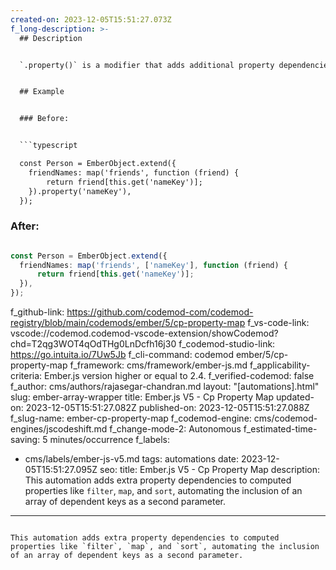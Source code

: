 ```yaml
---
created-on: 2023-12-05T15:51:27.073Z
f_long-description: >-
  ## Description


  `.property()` is a modifier that adds additional property dependencies to an existing computed property. For `filter`, `map`, and `sort` computed property macros, this codemod ensures they receive an array of additional dependent keys as a second parameter.


  ## Example


  ### Before:


  ```typescript

  const Person = EmberObject.extend({
  	friendNames: map('friends', function (friend) {
  		return friend[this.get('nameKey')];
  	}).property('nameKey'),
  });

  ```


  ### After:


  ```typescript

  const Person = EmberObject.extend({
  	friendNames: map('friends', ['nameKey'], function (friend) {
  		return friend[this.get('nameKey')];
  	}),
  });

  ```
f_github-link: https://github.com/codemod-com/codemod-registry/blob/main/codemods/ember/5/cp-property-map
f_vs-code-link: vscode://codemod.codemod-vscode-extension/showCodemod?chd=T2qg3WOT4qOdTHg0LnDcfh16j30
f_codemod-studio-link: https://go.intuita.io/7Uw5Jb
f_cli-command: codemod ember/5/cp-property-map
f_framework: cms/framework/ember-js.md
f_applicability-criteria: Ember.js version higher or equal to 2.4.
f_verified-codemod: false
f_author: cms/authors/rajasegar-chandran.md
layout: "[automations].html"
slug: ember-array-wrapper
title: Ember.js V5 - Cp Property Map
updated-on: 2023-12-05T15:51:27.082Z
published-on: 2023-12-05T15:51:27.088Z
f_slug-name: ember-cp-property-map
f_codemod-engine: cms/codemod-engines/jscodeshift.md
f_change-mode-2: Autonomous
f_estimated-time-saving: 5 minutes/occurrence
f_labels:
  - cms/labels/ember-js-v5.md
tags: automations
date: 2023-12-05T15:51:27.095Z
seo:
  title: Ember.js V5 - Cp Property Map
  description: This automation adds extra property dependencies to computed
    properties like `filter`, `map`, and `sort`, automating the inclusion of an
    array of dependent keys as a second parameter.
---
```

This automation adds extra property dependencies to computed properties like `filter`, `map`, and `sort`, automating the inclusion of an array of dependent keys as a second parameter.